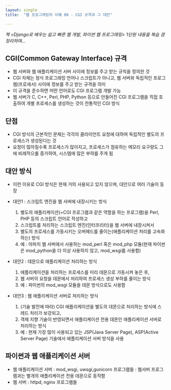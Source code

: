 ```yaml
---
layout: single
title:  "웹 프로그래밍의 이해 08 - CGI 규격과 그 대안"

---
```


*책 <Django로 배우는 쉽고 빠른 웹 개발, 파이썬 웹 프로그래밍> 1단원 내용을 복습 겸 정리하며...*

## CGI(Common Gateway Interface) 규격

* 웹 서버와 웹 애플리케이션 서버 사이에 정보를 주고 받는 규칙을 정의한 것
* CGI 자체는 정식 프로그래밍 언어나 스크립트가 아니고, 웹 서버와 독립적인 프로그램(프로세서) 사이에 정보를 주고 받는 규격을 의미
* 이 규격을 준수하면 어떤 언어로도 CGI 프로그램 개발 가능
* 웹 서버가 C, C++, Perl, PHP, Python 등으로 만들어진 CGI 프로그램을 직접 호출하여 개별 프로세스를 생성하는 것이 전통적인 CGI 방식

## 단점

* CGI 방식의 근본적인 문제는 각각의 클라이언트 요청에 대하여 독립적인 별도의 프로세스가 생성된다는 것
* 요청이 많아질수록 프로세스가 많아지고, 프로세스가 점유하는 메모리 요구량도 그에 비례적으롤 증가하여, 시스템에 많은 부하를 주게 됨

## 대안 방식

* 이런 이유로 CGI 방식은 현재 거의 사용되고 있지 않으며, 대안으로 여러 기술이 등장
* 대안1 : 스크립트 엔진을 웹 서버에 내장시키는 방식
  1. 별도의 애플리케이션(=CGI 프로그램과 같은 역할을 하는 프로그램)을 Perl, PHP 등의 스크립트 언어로 작성하고
  2. 스크립트를 처리하는 스크립트 엔진(인터프리터)을 웹 서버에 내장시켜서
  3. 별도의 프로세스를 가동시키는 오버헤드를 줄이는(애플리케이션 처리를 고속화하는) 방식
  4. 예 : 아파치 웹 서버에서 사용하는 mod_perl 혹은 mod_php 모듈(현재 파이썬은 mod_python을 더 이상 사용하지 않고, mod_wsgi를 사용함)
* 대안2 : 데몬으로 애플리케이션 처리하는 방식
  1. 애플리케이션을 처리하는 프로세스를 미리 데몬으로 가동시켜 놓은 후,
  2. 웹 서버의 요청을 데몬에서 처리하여 프로세스 생성 부하를 줄이는 방식
  3. 예 : 파이썬의 mod_wsgi 모듈을 데몬 방식으로도 사용함

* 대안3 : 웹 애플리케이션 서버로 처리하는 방식
  1. (기술 발전에 따라) CGI 애플리케이션을 별도의 데몬으로 처리하는 방식에 스레드 처리가 보강되고,
  2. 객체 지향 기술이 반영되면서 애플리케이션 전용 데몬인 애플리케이션 서버로 처리하는 방식
  3. 예 : 현재 가장 많이 사용되고 있는 JSP(Java Server Page), ASP(Active Server Page) 기술에서 애플리케이션 서버 방식을 사용

## 파이썬과 웹 애플리케이션 서버

* 웹 애플리케이션 서버 : mod_wsgi, uwsgi,gunicorn 프로그램들
  : 웹서버 프로그램과는 별개의 애플리케이션 전용 데몬으로 동작함
* 웹 서버 : httpd, nginx 프로그램들